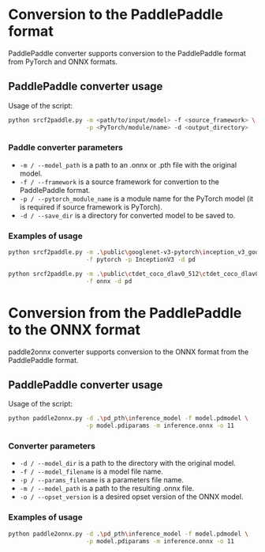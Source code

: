 # Conversion to the PaddlePaddle format

PaddlePaddle converter supports conversion to the PaddlePaddle format
from PyTorch and ONNX formats.

## PaddlePaddle converter usage

Usage of the script:

```bash
python srcf2paddle.py -m <path/to/input/model> -f <source_framework> \
                      -p <PyTorch/module/name> -d <output_directory>
```

### Paddle converter parameters

- `-m / --model_path` is a path to an .onnx or .pth file with the original model.
- `-f / --framework` is a source framework for convertion to the PaddlePaddle format.
- `-p / --pytorch_module_name` is a module name for the PyTorch model (it is required
  if source framework is PyTorch).
- `-d / --save_dir` is a directory for converted model to be saved to.

### Examples of usage

```bash
python srcf2paddle.py -m .\public\googlenet-v3-pytorch\inception_v3_google-1a9a5a14.pth \
                      -f pytorch -p InceptionV3 -d pd
```

```bash
python srcf2paddle.py -m .\public\ctdet_coco_dlav0_512\ctdet_coco_dlav0_512.onnx \
                      -f onnx -d pd
```

# Conversion from the PaddlePaddle to the ONNX format

paddle2onnx converter supports conversion to the ONNX format from the PaddlePaddle
format.

## PaddlePaddle converter usage

Usage of the script:

```bash
python paddle2onnx.py -d .\pd_pth\inference_model -f model.pdmodel \
                      -p model.pdiparams -m inference.onnx -o 11
```

### Converter parameters

- `-d / --model_dir` is a path to the directory with the original model.
- `-f / --model_filename` is a model file name.
- `-p / --params_filename` is a parameters file name.
- `-m / --model_path` is a path to the resulting .onnx file.
- `-o / --opset_version` is a desired opset version of the ONNX model.

### Examples of usage

```bash
python paddle2onnx.py -d .\pd_pth\inference_model -f model.pdmodel \
                      -p model.pdiparams -m inference.onnx -o 11
```
